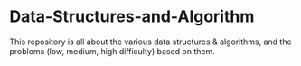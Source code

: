 # Data-Structures-and-Algorithm
This repository is all about the various data structures &amp; algorithms, and the problems (low, medium, high difficulty) based on them. 
